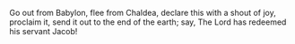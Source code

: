 Go out from Babylon, flee from Chaldea, declare this with a shout of joy, proclaim it, send it out to the end of the earth; say, The Lord has redeemed his servant Jacob!
